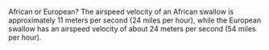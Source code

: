 African or European? The airspeed velocity of an African swallow is approximately 11 meters per second (24 miles per hour), while the European swallow has an airspeed velocity of about 24 meters per second (54 miles per hour).